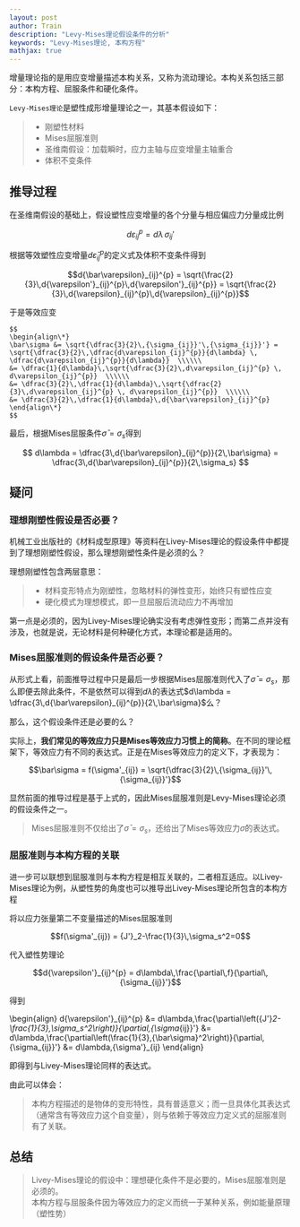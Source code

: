 ```yaml
---
layout: post
author: Train
description: "Levy-Mises理论假设条件的分析"
keywords: "Levy-Mises理论, 本构方程"
mathjax: true
---
```


增量理论指的是用应变增量描述本构关系，又称为流动理论。本构关系包括三部分：本构方程、屈服条件和硬化条件。

`Levy-Mises理论`是塑性成形增量理论之一，其基本假设如下：

> * 刚塑性材料  
> * Mises屈服准则  
> * 圣维南假设：加载瞬时，应力主轴与应变增量主轴重合  
> * 体积不变条件

## 推导过程

在圣维南假设的基础上，假设塑性应变增量的各个分量与相应偏应力分量成比例

$$d\varepsilon_{ij}^{p} = d\lambda\,{\sigma_{ij}}'$$

根据等效塑性应变增量$d{\bar\varepsilon}_{ij}^{p}$的定义式及体积不变条件得到

$$d{\bar\varepsilon}_{ij}^{p} = \sqrt{\frac{2}{3}\,d{\varepsilon'}_{ij}^{p}\,d{\varepsilon'}_{ij}^{p}} = \sqrt{\frac{2}{3}\,d{\varepsilon}_{ij}^{p}\,d{\varepsilon}_{ij}^{p}}$$

于是等效应变

```
$$
\begin{align\*}
\bar\sigma &= \sqrt{\dfrac{3}{2}\,{\sigma_{ij}}'\,{\sigma_{ij}}'} = \sqrt{\dfrac{3}{2}\,\dfrac{d\varepsilon_{ij}^{p}}{d\lambda} \, \dfrac{d\varepsilon_{ij}^{p}}{d\lambda}}  \\\\\\
&= \dfrac{1}{d\lambda}\,\sqrt{\dfrac{3}{2}\,d\varepsilon_{ij}^{p} \, d\varepsilon_{ij}^{p}}  \\\\\\
&= \dfrac{3}{2}\,\dfrac{1}{d\lambda}\,\sqrt{\dfrac{2}{3}\,d\varepsilon_{ij}^{p} \, d\varepsilon_{ij}^{p}}  \\\\\\
&= \dfrac{3}{2}\,\dfrac{1}{d\lambda}\,d{\bar\varepsilon}_{ij}^{p}
\end{align\*}
$$
```

最后，根据Mises屈服条件$\bar\sigma = \sigma_s$得到

$$
d\lambda = \dfrac{3\,d{\bar\varepsilon}_{ij}^{p}}{2\,\bar\sigma} = \dfrac{3\,d{\bar\varepsilon}_{ij}^{p}}{2\,\sigma_s}
$$

## 疑问

### 理想刚塑性假设是否必要？

机械工业出版社的《材料成型原理》等资料在Livey-Mises理论的假设条件中都提到了理想刚塑性假设，那么理想刚塑性条件是必须的么？

理想刚塑性包含两层意思：

> * 材料变形特点为刚塑性，忽略材料的弹性变形，始终只有塑性应变  
> * 硬化模式为理想模式，即一旦屈服后流动应力不再增加

第一点是必须的，因为Livey-Mises理论确实没有考虑弹性变形；而第二点并没有涉及，也就是说，无论材料是何种硬化方式，本理论都是适用的。

### Mises屈服准则的假设条件是否必要？

从形式上看，前面推导过程中只是最后一步根据Mises屈服准则代入了$\bar\sigma=\sigma_s$，那么即便去除此条件，不是依然可以得到$d\lambda$的表达式$d\lambda = \dfrac{3\,d{\bar\varepsilon}_{ij}^{p}}{2\,\bar\sigma}$么？

那么，这个假设条件还是必要的么？

实际上，**我们常见的等效应力只是Mises等效应力习惯上的简称**。在不同的理论框架下，等效应力有不同的表达式。正是在Mises等效应力的定义下，才表现为：

$$\bar\sigma = f(\sigma'_{ij}) = \sqrt{\dfrac{3}{2}\,{\sigma_{ij}}'\,{\sigma_{ij}}'}$$

显然前面的推导过程是基于上式的，因此Mises屈服准则是Levy-Mises理论必须的假设条件之一。

> Mises屈服准则不仅给出了$\bar\sigma=\sigma_s$，还给出了Mises等效应力$\bar\sigma$的表达式。

### 屈服准则与本构方程的关联

进一步可以联想到屈服准则与本构方程是相互关联的，二者相互适应。以Livey-Mises理论为例，从塑性势的角度也可以推导出Livey-Mises理论所包含的本构方程

将以应力张量第二不变量描述的Mises屈服准则

$$f(\sigma'_{ij}) = {J'}_2-\frac{1}{3}\,\sigma_s^2=0$$

代入塑性势理论

$$d{\varepsilon'}_{ij}^{p} = d\lambda\,\frac{\partial\,f}{\partial\,{\sigma_{ij}}'}$$

得到

\begin{align} 
d{\varepsilon'}\_{ij}^{p} &= d\lambda\,\frac{\partial\left({J'}_2-\frac{1}{3}\,\sigma_s^2\right)}{\partial\,{\sigma_{ij}}'}
&= d\lambda\,\frac{\partial\left(\frac{1}{3}\,{\bar\sigma}^2\right)}{\partial\,{\sigma_{ij}}'}
&= d\lambda\,{\sigma'}_{ij}
\end{align}

即得到与Livey-Mises理论同样的表达式。

由此可以体会：

> 本构方程描述的是物体的变形特性，具有普适意义；而一旦具体化其表达式（通常含有等效应力这个自变量），则与依赖于等效应力定义式的屈服准则有了关联。

## 总结

> Livey-Mises理论的假设中：理想硬化条件不是必要的，Mises屈服准则是必须的。  
>  本构方程与屈服条件因为等效应力的定义而统一于某种关系，例如能量原理（塑性势）  